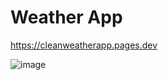 # Weather App

https://cleanweatherapp.pages.dev

![image](https://github.com/jatindotdev/archive/assets/59236972/30bacc35-1d85-4f4e-8dd9-63aca89a0a98)
